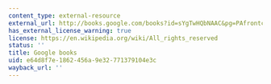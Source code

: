 ```yaml
---
content_type: external-resource
external_url: http://books.google.com/books?id=sYgTwHQbNAAC&pg=PAfrontcover
has_external_license_warning: true
license: https://en.wikipedia.org/wiki/All_rights_reserved
status: ''
title: Google books
uid: e64d8f7e-1862-456a-9e32-771379104e3c
wayback_url: ''
---
```

